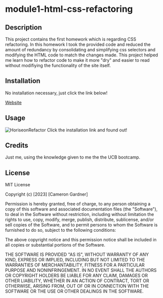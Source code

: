 # module1-html-css-refactoring

## Description
This project contains the first homework which is regarding CSS refactoring. In this homework I took the provided code and reduced the amount of redundancy by consolidating and simplifying css selectors and modifying the HTML code to match the changes made.
This project helped me learn how to refactor code to make it more "dry" and easier to read without modifiying the functionality of the site itself.

## Installation

No installation necessary, just click the link below!

[Website](https://camerong7.github.io/module1-html-css-refactoring/)

## Usage

![HoriseonRefactor](https://user-images.githubusercontent.com/122698132/219908079-33ab01d1-e316-41a6-bccb-049d7ea05f43.jpg)
Click the installation link and found out!

## Credits

Just me, using the knowledge given to me the the UCB bootcamp.

## License

MIT License

Copyright (c) [2023] [Cameron Gardner]

Permission is hereby granted, free of charge, to any person obtaining a copy
of this software and associated documentation files (the "Software"), to deal
in the Software without restriction, including without limitation the rights
to use, copy, modify, merge, publish, distribute, sublicense, and/or sell
copies of the Software, and to permit persons to whom the Software is
furnished to do so, subject to the following conditions:

The above copyright notice and this permission notice shall be included in all
copies or substantial portions of the Software.

THE SOFTWARE IS PROVIDED "AS IS", WITHOUT WARRANTY OF ANY KIND, EXPRESS OR
IMPLIED, INCLUDING BUT NOT LIMITED TO THE WARRANTIES OF MERCHANTABILITY,
FITNESS FOR A PARTICULAR PURPOSE AND NONINFRINGEMENT. IN NO EVENT SHALL THE
AUTHORS OR COPYRIGHT HOLDERS BE LIABLE FOR ANY CLAIM, DAMAGES OR OTHER
LIABILITY, WHETHER IN AN ACTION OF CONTRACT, TORT OR OTHERWISE, ARISING FROM,
OUT OF OR IN CONNECTION WITH THE SOFTWARE OR THE USE OR OTHER DEALINGS IN THE
SOFTWARE.
